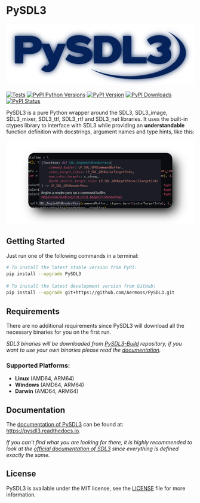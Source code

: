# PySDL3

[![Logo](https://github.com/Aermoss/PySDL3/blob/main/res/logo.png?raw=true)](https://github.com/Aermoss/PySDL3)

[![Tests](https://github.com/Aermoss/PySDL3/actions/workflows/run_tests.yml/badge.svg)](https://github.com/Aermoss/PySDL3/actions/workflows/run_tests.yml)
[![PyPI Python Versions](https://img.shields.io/pypi/pyversions/PySDL3)](https://pypi.org/project/PySDL3)
[![PyPI Version](https://img.shields.io/pypi/v/PySDL3.svg)](https://pypi.org/project/PySDL3)
[![PyPI Downloads](https://img.shields.io/pypi/dm/PySDL3.svg)](https://pypi.org/project/PySDL3)
[![PyPI Status](https://img.shields.io/pypi/status/PySDL3.svg)](https://pypi.org/project/PySDL3)

PySDL3 is a pure Python wrapper around the SDL3, SDL3\_image, SDL3\_mixer, SDL3\_ttf, SDL3\_rtf and SDL3\_net libraries.
It uses the built-in ctypes library to interface with SDL3 while providing an **understandable** function definition with docstrings, argument names and type hints, like this:

[![Screenshot](https://github.com/Aermoss/PySDL3/blob/main/res/snippet.png?raw=true)](https://github.com/Aermoss/PySDL3/blob/main/gpu.py)

## Getting Started
Just run one of the following commands in a terminal:
```bash
# To install the latest stable version from PyPI:
pip install --upgrade PySDL3

# To install the latest development version from GitHub:
pip install --upgrade git+https://github.com/Aermoss/PySDL3.git
```

## Requirements
There are no additional requirements since PySDL3 will download all the necessary binaries for you on the first run.

*SDL3 binaries will be downloaded from [PySDL3-Build](https://github.com/Aermoss/PySDL3-Build) repository, if you want to use your own binaries please read the [documentation](https://pysdl3.readthedocs.io/en/latest/install.html#custom-binaries).*

### Supported Platforms:
* **Linux** (AMD64, ARM64)
* **Windows** (AMD64, ARM64)
* **Darwin** (AMD64, ARM64)

## Documentation
The [documentation of PySDL3](https://pysdl3.readthedocs.io) can be found at: https://pysdl3.readthedocs.io.

*If you can't find what you are looking for there, it is highly recommended to look at the [official documentation of SDL3](https://wiki.libsdl.org/SDL3) since everything is defined exactly the same.*

## License
PySDL3 is available under the MIT license, see the [LICENSE](https://github.com/Aermoss/PySDL3/blob/main/LICENSE) file for more information.